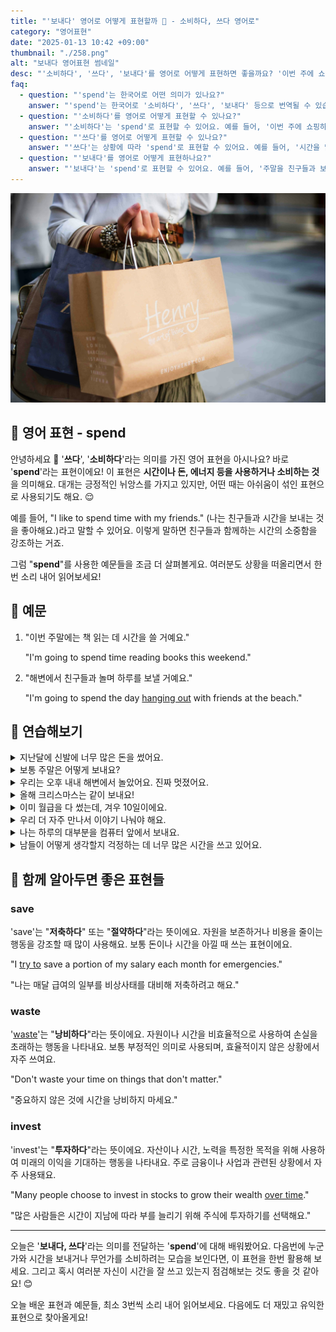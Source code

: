 ```yaml
---
title: "'보내다' 영어로 어떻게 표현할까 💸 - 소비하다, 쓰다 영어로"
category: "영어표현"
date: "2025-01-13 10:42 +09:00"
thumbnail: "./258.png"
alt: "보내다 영어표현 썸네일"
desc: "'소비하다', '쓰다', '보내다'를 영어로 어떻게 표현하면 좋을까요? '이번 주에 쇼핑하는 데 돈을 많이 소비했어', '시간을 많이 쓰는 것 같아', '주말을 친구들과 보내는 게 좋아' 등을 영어로 표현하는 법을 배워봅시다. 다양한 예문을 통해서 연습하고 본인의 표현으로 만들어 보세요."
faq:
  - question: "'spend'는 한국어로 어떤 의미가 있나요?"
    answer: "'spend'는 한국어로 '소비하다', '쓰다', '보내다' 등으로 번역될 수 있습니다. 주로 시간이나 돈을 사용하는 상황에서 많이 쓰여요."
  - question: "'소비하다'를 영어로 어떻게 표현할 수 있나요?"
    answer: "'소비하다'는 'spend'로 표현할 수 있어요. 예를 들어, '이번 주에 쇼핑하는 데 돈을 많이 소비했어'는 'I spent a lot of money shopping this week'로 말할 수 있어요."
  - question: "'쓰다'를 영어로 어떻게 표현할 수 있나요?"
    answer: "'쓰다'는 상황에 따라 'spend'로 표현할 수 있어요. 예를 들어, '시간을 많이 쓰는 것 같아'는 'I feel like I spend a lot of time'으로 말할 수 있어요."
  - question: "'보내다'를 영어로 어떻게 표현하나요?"
    answer: "'보내다'는 'spend'로 표현할 수 있어요. 예를 들어, '주말을 친구들과 보내는 게 좋아'는 'I like to spend my weekends with friends'로 표현할 수 있어요."
---
```


![쇼핑백을 들고 있는 손](./258-1.jpg)

## 🌟 영어 표현 - spend

안녕하세요 👋 '**쓰다**', '**소비하다**'라는 의미를 가진 영어 표현을 아시나요? 바로 '**spend**'라는 표현이에요! 이 표현은 **시간이나 돈, 에너지 등을 사용하거나 소비하는 것**을 의미해요. 대개는 긍정적인 뉘앙스를 가지고 있지만, 어떤 때는 아쉬움이 섞인 표현으로 사용되기도 해요. 😌

예를 들어, "I like to spend time with my friends." (나는 친구들과 시간을 보내는 것을 좋아해요.)라고 말할 수 있어요. 이렇게 말하면 친구들과 함께하는 시간의 소중함을 강조하는 거죠.

<ins class="adsbygoogle"
     style="display:block"
     data-ad-client="ca-pub-1465612013356152"
     data-ad-slot="2106896038"
     data-ad-format="auto"
     data-full-width-responsive="true"></ins>

<script>
     (adsbygoogle = window.adsbygoogle || []).push({});
</script>

그럼 "**spend**"를 사용한 예문들을 조금 더 살펴볼게요. 여러분도 상황을 떠올리면서 한 번 소리 내어 읽어보세요!

## 📖 예문

1. "이번 주말에는 책 읽는 데 시간을 쓸 거예요."

   "I'm going to spend time reading books this weekend."

2. "해변에서 친구들과 놀며 하루를 보낼 거예요."

   "I'm going to spend the day [hanging out](/blog/in-english/127.hang-out/) with friends at the beach."

## 💬 연습해보기

<details>
<summary>지난달에 신발에 너무 많은 돈을 썼어요.</summary>
<span>I spent way too much on shoes last month.</span>
</details>

<details>
<summary>보통 주말은 어떻게 보내요?</summary>
<span>How do you spend your weekends usually?</span>
</details>

<details>
<summary>우리는 오후 내내 해변에서 놀았어요. 진짜 멋졌어요.</summary>
<span>We spent the whole afternoon at the beach. It was amazing.</span>
</details>

<details>
<summary>올해 크리스마스는 같이 보내요!</summary>
<span>Let's spend Christmas together this year!</span>
</details>

<details>
<summary>이미 월급을 다 썼는데, 겨우 10일이에요.</summary>
<span>I've already spent my entire paycheck, and it's only the 10th.</span>
</details>

<details>
<summary>우리 더 자주 만나서 이야기 나눠야 해요.</summary>
<span>We should spend more time <a href="/blog/in-english/021.catch-up-on/">catching up</a>.</span>
</details>

<details>
<summary>나는 하루의 대부분을 컴퓨터 앞에서 보내요.</summary>
<span>I spend most of my day in front of a computer.</span>
</details>

<details>
<summary>남들이 어떻게 생각할지 걱정하는 데 너무 많은 시간을 쓰고 있어요.</summary>
<span>You're spending too much time <a href="/blog/in-english/209.worry-about/">worrying abou</a>t what others think.</span>
</details>

## 🤝 함께 알아두면 좋은 표현들

### save

'save'는 "**저축하다**" 또는 "**절약하다**"라는 뜻이에요. 자원을 보존하거나 비용을 줄이는 행동을 강조할 때 많이 사용해요. 보통 돈이나 시간을 아낄 때 쓰는 표현이에요.

"I [try to](/blog/in-english/117.try-to/) save a portion of my salary each month for emergencies."

"나는 매달 급여의 일부를 비상사태를 대비해 저축하려고 해요."

### waste

'[waste](/blog/in-english/260.waste/)'는 "**낭비하다**"라는 뜻이에요. 자원이나 시간을 비효율적으로 사용하여 손실을 초래하는 행동을 나타내요. 보통 부정적인 의미로 사용되며, 효율적이지 않은 상황에서 자주 쓰여요.

"Don't waste your time on things that don't matter."

"중요하지 않은 것에 시간을 낭비하지 마세요."

### invest

'invest'는 "**투자하다**"라는 뜻이에요. 자산이나 시간, 노력을 특정한 목적을 위해 사용하여 미래의 이익을 기대하는 행동을 나타내요. 주로 금융이나 사업과 관련된 상황에서 자주 사용돼요.

"Many people choose to invest in stocks to grow their wealth [over time](/blog/in-english/189.over-time/)."

"많은 사람들은 시간이 지남에 따라 부를 늘리기 위해 주식에 투자하기를 선택해요."

---

오늘은 '**보내다, 쓰다**'라는 의미를 전달하는 '**spend**'에 대해 배워봤어요. 다음번에 누군가와 시간을 보내거나 무언가를 소비하려는 모습을 보인다면, 이 표현을 한번 활용해 보세요. 그리고 혹시 여러분 자신이 시간을 잘 쓰고 있는지 점검해보는 것도 좋을 것 같아요! 😊

오늘 배운 표현과 예문들, 최소 3번씩 소리 내어 읽어보세요. 다음에도 더 재밌고 유익한 표현으로 찾아올게요!
